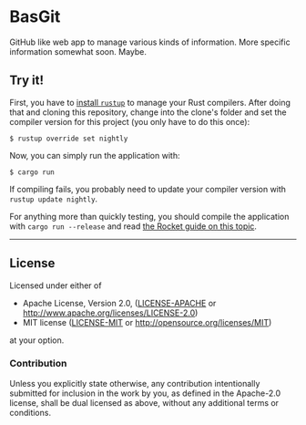 # BasGit

GitHub like web app to manage various kinds of information.
More specific information somewhat soon.
Maybe.


## Try it!

First, you have to [install `rustup`](http://rustup.rs/) to manage your Rust compilers.
After doing that and cloning this repository, change into the clone's folder and set the compiler version for this project (you only have to do this once):

```
$ rustup override set nightly
```

Now, you can simply run the application with:

```
$ cargo run
```

If compiling fails, you probably need to update your compiler version with `rustup update nightly`.

For anything more than quickly testing, you should compile the application with `cargo run --release` and read [the Rocket guide on this topic](https://rocket.rs/guide/overview/#launching).


---

## License

Licensed under either of

 * Apache License, Version 2.0, ([LICENSE-APACHE](LICENSE-APACHE) or http://www.apache.org/licenses/LICENSE-2.0)
 * MIT license ([LICENSE-MIT](LICENSE-MIT) or http://opensource.org/licenses/MIT)

at your option.

### Contribution

Unless you explicitly state otherwise, any contribution intentionally submitted
for inclusion in the work by you, as defined in the Apache-2.0 license, shall
be dual licensed as above, without any additional terms or conditions.
